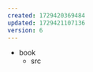 ```yaml
---
created: 1729420369484
updated: 1729421107136
version: 6
---
```


- <span id="2024-10-20-18-41-04-msfi">book</span>
  - <span id="2024-10-20-18-41-26-pp27">src</span>
